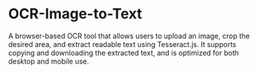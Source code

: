 # OCR-Image-to-Text
A browser-based OCR tool that allows users to upload an image, crop the desired area, and extract readable text using Tesseract.js. It supports copying and downloading the extracted text, and is optimized for both desktop and mobile use.
